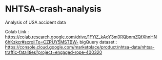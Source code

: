 # NHTSA-crash-analysis
Analysis of USA accident data

Colab Link : https://colab.research.google.com/drive/1FYiZ_kAoY3m0RQbnmZQfXhnHN6hKzkcr#scrollTo=CZPUY5MSTBW-
bigQuery dataset : https://console.cloud.google.com/marketplace/product/nhtsa-data/nhtsa-traffic-fatalities?project=engaged-rope-400320

